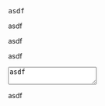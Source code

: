 <pre>asdf</pre>

asdf

<script>asdf</script>

asdf

<style>asdf</style>

asdf

<textarea>asdf</textarea>

asdf